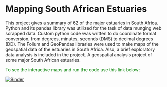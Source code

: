# Mapping South African Estuaries
This project gives a summary of 62 of the major estuaries in South Africa. Python and its pandas library was utilized for the task of data munging web scrapped data. Custom     python code was written to do coordinate format conversion, from degrees, minutes, seconds (DMS) to decimal degrees (DD). The Folium and GeoPandas libraries were used to make maps of the geospatial data of the estuaries in South Africa. Also, a brief exploratory data analysis is included in the project. A geospatial analysis project of some major South African estuaries.

<font color="green">To see the interactive maps and run the code use this link below:</font>

[![Binder](https://mybinder.org/badge_logo.svg)](https://mybinder.org/v2/gh/wnsibanda/Mapping-South-African-Estuaries/df7f5ff884222c2d270d4fd54f49dd5d2263f27c)
